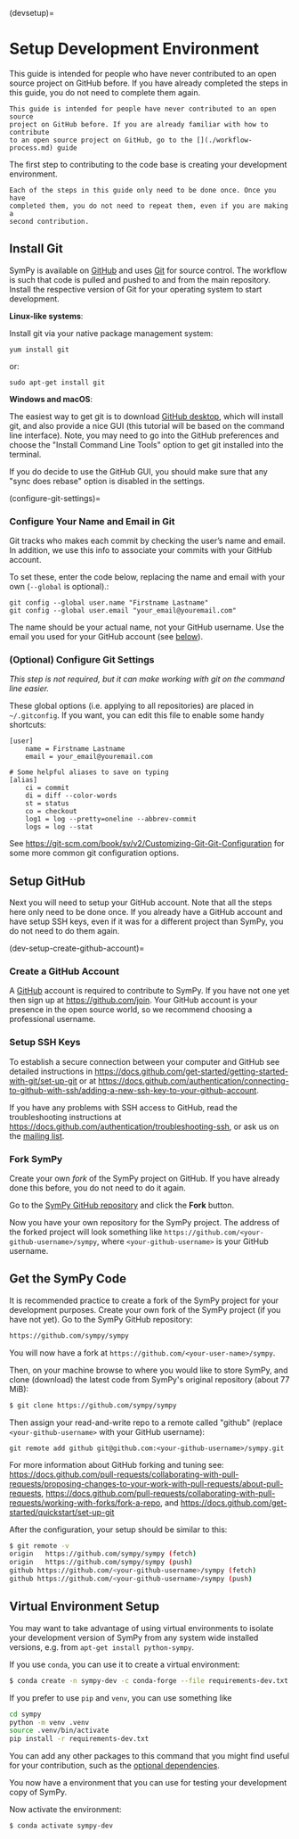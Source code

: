 (devsetup)=

# Setup Development Environment

This guide is intended for people who have never contributed to an open source
project on GitHub before. If you have already completed the steps in this
guide, you do not need to complete them again.

```{note}
This guide is intended for people have never contributed to an open source
project on GitHub before. If you are already familiar with how to contribute
to an open source project on GitHub, go to the [](./workflow-process.md) guide
```

The first step to contributing to the code base is creating your development environment.

```{important}
Each of the steps in this guide only need to be done once. Once you have
completed them, you do not need to repeat them, even if you are making a
second contribution.
```

## Install Git

SymPy is available on [GitHub](https://github.com/sympy/sympy) and uses
[Git](https://git-scm.com/) for source control. The workflow is such that
code is pulled and pushed to and from the main repository. Install the respective version
of Git for your operating system to start development.

**Linux-like systems**:

Install git via your native package management system:

```
yum install git
```

or:

```
sudo apt-get install git
```

**Windows and macOS**:

The easiest way to get git is to download [GitHub
desktop](https://desktop.github.com/), which will install git, and also
provide a nice GUI (this tutorial will be based on the command line
interface). Note, you may need to go into the GitHub preferences and choose
the "Install Command Line Tools" option to get git installed into the
terminal.

If you do decide to use the GitHub GUI, you should make sure that any "sync
does rebase" option is disabled in the settings.

(configure-git-settings)=
### Configure Your Name and Email in Git

Git tracks who makes each commit by checking the user’s name and email.
In addition, we use this info to associate your commits with your GitHub account.

To set these, enter the code below, replacing the name and email with your own (`--global` is optional).:

```
git config --global user.name "Firstname Lastname"
git config --global user.email "your_email@youremail.com"
```

The name should be your actual name, not your GitHub username. Use the email you used for your GitHub account (see [below](dev-setup-create-github-account)).

### (Optional) Configure Git Settings

*This step is not required, but it can make working with git on the command
line easier.*

These global options (i.e. applying to all repositories) are placed in
`~/.gitconfig`. If you want, you can edit this file to enable some handy
shortcuts:

```
[user]
    name = Firstname Lastname
    email = your_email@youremail.com

# Some helpful aliases to save on typing
[alias]
    ci = commit
    di = diff --color-words
    st = status
    co = checkout
    log1 = log --pretty=oneline --abbrev-commit
    logs = log --stat

```

See <https://git-scm.com/book/sv/v2/Customizing-Git-Git-Configuration> for
some more common git configuration options.

## Setup GitHub

Next you will need to setup your GitHub account. Note that all the steps here
only need to be done once. If you already have a GitHub account and have setup
SSH keys, even if it was for a different project than SymPy, you do not need
to do them again.

(dev-setup-create-github-account)=
### Create a GitHub Account

A [GitHub](https://github.com) account is required to contribute to SymPy. If
you have not one yet then sign up at <https://github.com/join>. Your
GitHub account is your presence in the open source world, so we recommend
choosing a professional username.

### Setup SSH Keys

To establish a secure connection between your computer and GitHub see detailed
instructions in <https://docs.github.com/get-started/getting-started-with-git/set-up-git> or at
<https://docs.github.com/authentication/connecting-to-github-with-ssh/adding-a-new-ssh-key-to-your-github-account>.

If you have any problems with SSH access to GitHub, read the troubleshooting
instructions at <https://docs.github.com/authentication/troubleshooting-ssh>, or
ask us on the [mailing list](https://groups.google.com/g/sympy).

### Fork SymPy

Create your own *fork* of the SymPy project on GitHub. If you have already
done this before, you do not need to do it again.

Go to the [SymPy GitHub repository](https://github.com/sympy/sympy) and click the **Fork** button.

Now you have your own repository for the SymPy project. The address of the
forked project will look something like
`https://github.com/<your-github-username>/sympy`, where
`<your-github-username>` is your GitHub username.

## Get the SymPy Code

It is recommended practice to create a fork of the SymPy project for your development purposes. Create your own fork of the SymPy project (if you have not yet). Go to the SymPy GitHub repository:

```bash
https://github.com/sympy/sympy
```

You will now have a fork at `https://github.com/<your-user-name>/sympy`.

Then, on your machine browse to where you would like to store SymPy, and clone (download) the latest code from SymPy's original repository (about 77 MiB):

```bash
$ git clone https://github.com/sympy/sympy
```

Then assign your read-and-write repo to a remote called "github" (replace
`<your-github-username>` with your GitHub username):

```
git remote add github git@github.com:<your-github-username>/sympy.git
```

For more information about GitHub forking and tuning see:
<https://docs.github.com/pull-requests/collaborating-with-pull-requests/proposing-changes-to-your-work-with-pull-requests/about-pull-requests>, <https://docs.github.com/pull-requests/collaborating-with-pull-requests/working-with-forks/fork-a-repo>, and <https://docs.github.com/get-started/quickstart/set-up-git>

After the configuration, your setup should be similar to this:

```bash
$ git remote -v
origin   https://github.com/sympy/sympy (fetch)
origin   https://github.com/sympy/sympy (push)
github https://github.com/<your-github-username>/sympy (fetch)
github https://github.com/<your-github-username>/sympy (push)
```

## Virtual Environment Setup

You may want to take advantage of using virtual environments to isolate your development version of SymPy from any system wide installed versions, e.g. from `apt-get install python-sympy`.

If you use `conda`, you can use it to create a virtual environment:

```bash
$ conda create -n sympy-dev -c conda-forge --file requirements-dev.txt
```

If you prefer to use `pip` and `venv`, you can use something like

```bash
cd sympy
python -m venv .venv
source .venv/bin/activate
pip install -r requirements-dev.txt
```

You can add any other packages to this command that you might find useful for
your contribution, such as the [optional dependencies](../dependencies.md).

You now have a environment that you can use for testing your development copy of SymPy.

Now activate the environment:

```bash
$ conda activate sympy-dev
```

